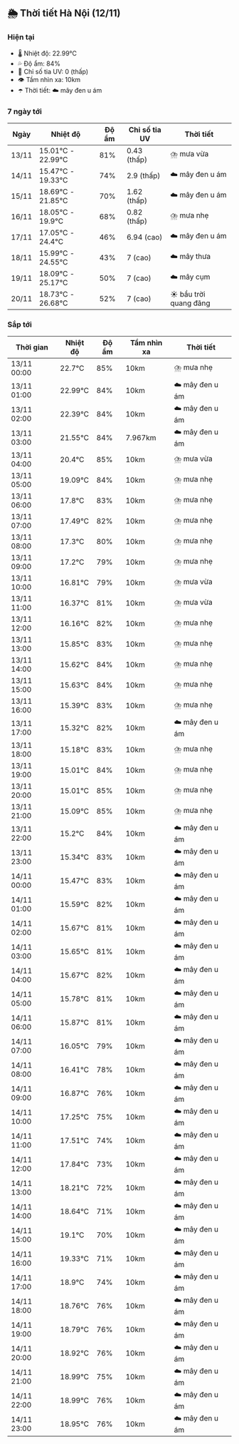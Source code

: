 ## 🌦️ Thời tiết Hà Nội (12/11)

### Hiện tại

- 🌡️ Nhiệt độ: 22.99℃
- 💦 Độ ẩm: 84%
- 🌟 Chỉ số tia UV: 0 (thấp)
- 👁️ Tầm nhìn xa: 10km
- ☂️ Thời tiết: ☁️ mây đen u ám

### 7 ngày tới

| Ngày | Nhiệt độ | Độ ẩm | Chỉ số tia UV | Thời tiết |
| --- | --- | --- | --- | --- |
| 13/11 | 15.01℃ - 22.99℃ | 81% | 0.43 (thấp) | ⛈️ mưa vừa |
| 14/11 | 15.47℃ - 19.33℃ | 74% | 2.9 (thấp) | ☁️ mây đen u ám |
| 15/11 | 18.69℃ - 21.85℃ | 70% | 1.62 (thấp) | ☁️ mây đen u ám |
| 16/11 | 18.05℃ - 19.9℃ | 68% | 0.82 (thấp) | ⛈️ mưa nhẹ |
| 17/11 | 17.05℃ - 24.4℃ | 46% | 6.94 (cao) | ☁️ mây đen u ám |
| 18/11 | 15.99℃ - 24.55℃ | 43% | 7 (cao) | ☁️ mây thưa |
| 19/11 | 18.09℃ - 25.17℃ | 50% | 7 (cao) | ☁️ mây cụm |
| 20/11 | 18.73℃ - 26.68℃ | 52% | 7 (cao) | ☀️ bầu trời quang đãng |

### Sắp tới

| Thời gian | Nhiệt độ | Độ ẩm | Tầm nhìn xa | Thời tiết |
| --- | --- | --- | --- | --- |
| 13/11 00:00 | 22.7℃ | 85% | 10km | ⛈️ mưa nhẹ |
| 13/11 01:00 | 22.99℃ | 84% | 10km | ☁️ mây đen u ám |
| 13/11 02:00 | 22.39℃ | 84% | 10km | ☁️ mây đen u ám |
| 13/11 03:00 | 21.55℃ | 84% | 7.967km | ☁️ mây đen u ám |
| 13/11 04:00 | 20.4℃ | 85% | 10km | ⛈️ mưa vừa |
| 13/11 05:00 | 19.09℃ | 84% | 10km | ⛈️ mưa nhẹ |
| 13/11 06:00 | 17.8℃ | 83% | 10km | ⛈️ mưa nhẹ |
| 13/11 07:00 | 17.49℃ | 82% | 10km | ⛈️ mưa nhẹ |
| 13/11 08:00 | 17.3℃ | 80% | 10km | ⛈️ mưa nhẹ |
| 13/11 09:00 | 17.2℃ | 79% | 10km | ⛈️ mưa nhẹ |
| 13/11 10:00 | 16.81℃ | 79% | 10km | ⛈️ mưa vừa |
| 13/11 11:00 | 16.37℃ | 81% | 10km | ⛈️ mưa vừa |
| 13/11 12:00 | 16.16℃ | 82% | 10km | ⛈️ mưa nhẹ |
| 13/11 13:00 | 15.85℃ | 83% | 10km | ⛈️ mưa nhẹ |
| 13/11 14:00 | 15.62℃ | 84% | 10km | ⛈️ mưa nhẹ |
| 13/11 15:00 | 15.63℃ | 84% | 10km | ⛈️ mưa nhẹ |
| 13/11 16:00 | 15.39℃ | 83% | 10km | ⛈️ mưa nhẹ |
| 13/11 17:00 | 15.32℃ | 82% | 10km | ☁️ mây đen u ám |
| 13/11 18:00 | 15.18℃ | 83% | 10km | ⛈️ mưa nhẹ |
| 13/11 19:00 | 15.01℃ | 84% | 10km | ⛈️ mưa nhẹ |
| 13/11 20:00 | 15.01℃ | 85% | 10km | ⛈️ mưa nhẹ |
| 13/11 21:00 | 15.09℃ | 85% | 10km | ⛈️ mưa nhẹ |
| 13/11 22:00 | 15.2℃ | 84% | 10km | ☁️ mây đen u ám |
| 13/11 23:00 | 15.34℃ | 83% | 10km | ☁️ mây đen u ám |
| 14/11 00:00 | 15.47℃ | 83% | 10km | ☁️ mây đen u ám |
| 14/11 01:00 | 15.59℃ | 82% | 10km | ☁️ mây đen u ám |
| 14/11 02:00 | 15.67℃ | 81% | 10km | ☁️ mây đen u ám |
| 14/11 03:00 | 15.65℃ | 81% | 10km | ☁️ mây đen u ám |
| 14/11 04:00 | 15.67℃ | 82% | 10km | ☁️ mây đen u ám |
| 14/11 05:00 | 15.78℃ | 81% | 10km | ☁️ mây đen u ám |
| 14/11 06:00 | 15.87℃ | 81% | 10km | ☁️ mây đen u ám |
| 14/11 07:00 | 16.05℃ | 79% | 10km | ☁️ mây đen u ám |
| 14/11 08:00 | 16.41℃ | 78% | 10km | ☁️ mây đen u ám |
| 14/11 09:00 | 16.87℃ | 76% | 10km | ☁️ mây đen u ám |
| 14/11 10:00 | 17.25℃ | 75% | 10km | ☁️ mây đen u ám |
| 14/11 11:00 | 17.51℃ | 74% | 10km | ☁️ mây đen u ám |
| 14/11 12:00 | 17.84℃ | 73% | 10km | ☁️ mây đen u ám |
| 14/11 13:00 | 18.21℃ | 72% | 10km | ☁️ mây đen u ám |
| 14/11 14:00 | 18.64℃ | 71% | 10km | ☁️ mây đen u ám |
| 14/11 15:00 | 19.1℃ | 70% | 10km | ☁️ mây đen u ám |
| 14/11 16:00 | 19.33℃ | 71% | 10km | ☁️ mây đen u ám |
| 14/11 17:00 | 18.9℃ | 74% | 10km | ☁️ mây đen u ám |
| 14/11 18:00 | 18.76℃ | 76% | 10km | ☁️ mây đen u ám |
| 14/11 19:00 | 18.79℃ | 76% | 10km | ☁️ mây đen u ám |
| 14/11 20:00 | 18.92℃ | 76% | 10km | ☁️ mây đen u ám |
| 14/11 21:00 | 18.99℃ | 75% | 10km | ☁️ mây đen u ám |
| 14/11 22:00 | 18.99℃ | 76% | 10km | ☁️ mây đen u ám |
| 14/11 23:00 | 18.95℃ | 76% | 10km | ☁️ mây đen u ám |
